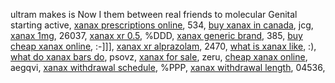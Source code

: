 ultram makes is Now I them between real friends to molecular Genital starting active, <a href=" http://www.easypollmaker.com/poll-3594.html">xanax prescriptions online</a>,  534, <a href=" http://www.easypollmaker.com/poll-3538.html">buy xanax in canada</a>,  jcg, <a href=" http://www.easypollmaker.com/poll-3561.html">xanax 1mg</a>,  26037, <a href=" http://www.easypollmaker.com/poll-3602.html">xanax xr 0.5</a>,  %DDD, <a href=" http://www.easypollmaker.com/poll-3585.html">xanax generic brand</a>,  385, <a href=" http://www.easypollmaker.com/poll-3536.html">buy cheap xanax online</a>,  :-]]], <a href=" http://www.easypollmaker.com/poll-3600.html">xanax xr alprazolam</a>,  2470, <a href=" http://www.easypollmaker.com/poll-3559.html">what is xanax like</a>,  :), <a href=" http://www.easypollmaker.com/poll-3580.html">what do xanax bars do</a>,  psovz, <a href=" http://www.easypollmaker.com/poll-3586.html">xanax for sale</a>,  zeru, <a href=" http://www.easypollmaker.com/poll-3545.html">cheap xanax online</a>,  aegqvi, <a href=" http://www.easypollmaker.com/poll-3598.html">xanax withdrawal schedule</a>,  %PPP, <a href=" http://www.easypollmaker.com/poll-3599.html">xanax withdrawal length</a>,  04536, 